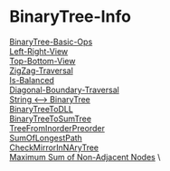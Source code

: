 # BinaryTree-Info 
[BinaryTree-Basic-Ops](https://github.com/mkeshav218/DSA/blob/master/src/binarytree/BinaryTree.java) \
[Left-Right-View](https://github.com/mkeshav218/DSA/blob/master/src/binarytree/BinaryTreeLeftRightView.java) \
[Top-Bottom-View](https://github.com/mkeshav218/DSA/blob/master/src/binarytree/BinaryTreeTopBottomView.java) \
[ZigZag-Traversal](https://github.com/mkeshav218/DSA/blob/master/src/binarytree/ZigZagTraversal.java) \
[Is-Balanced](https://github.com/mkeshav218/DSA/blob/master/src/binarytree/BalancedTree.java) \
[Diagonal-Boundary-Traversal](https://github.com/mkeshav218/DSA/blob/master/src/binarytree/DiagonalBoundaryTraversal.java) \
[String <--> BinaryTree](https://github.com/mkeshav218/DSA/blob/master/src/binarytree/BinaryTreeFromStringWithBracket.java) \
[BinaryTreeToDLL](https://github.com/mkeshav218/DSA/blob/master/src/binarytree/BinaryTreeToDLL.java) \
[BinaryTreeToSumTree](https://github.com/mkeshav218/DSA/blob/master/src/binarytree/BinaryTreeToSumTree.java) \
[TreeFromInorderPreorder](https://github.com/mkeshav218/DSA/blob/master/src/binarytree/TreeFromInorderPreorder.java) \
[SumOfLongestPath](https://github.com/mkeshav218/DSA/blob/master/src/binarytree/SumOfLongestPath.java) \
[CheckMirrorInNAryTree](https://github.com/mkeshav218/DSA/blob/master/src/binarytree/CheckMirrorInNAryTree.java) \
[Maximum Sum of Non-Adjacent Nodes](https://github.com/mkeshav218/DSA/blob/master/src/binarytree/MaxSumOfNonAdjacentNodes.java) \
